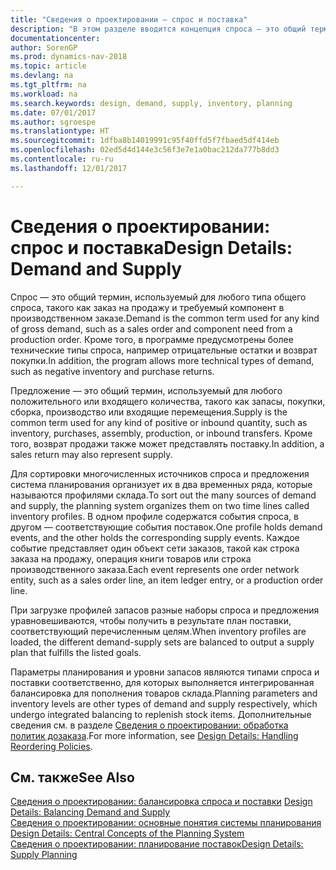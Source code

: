 ```yaml
---
title: "Сведения о проектировании — спрос и поставка"
description: "В этом разделе вводится концепция спроса — это общий термин, используемый для любого типа общего спроса, такого как заказ на продажу и требуемый компонент в производственном заказе."
documentationcenter: 
author: SorenGP
ms.prod: dynamics-nav-2018
ms.topic: article
ms.devlang: na
ms.tgt_pltfrm: na
ms.workload: na
ms.search.keywords: design, demand, supply, inventory, planning
ms.date: 07/01/2017
ms.author: sgroespe
ms.translationtype: HT
ms.sourcegitcommit: 1dfba8b14019991c95f40ffd5f7fbaed5df414eb
ms.openlocfilehash: 02ed5d4d144e3c56f3e7e1a0bac212da777b8dd3
ms.contentlocale: ru-ru
ms.lasthandoff: 12/01/2017

---
```

# <a name="design-details-demand-and-supply"></a><span data-ttu-id="4793f-103">Сведения о проектировании: спрос и поставка</span><span class="sxs-lookup"><span data-stu-id="4793f-103">Design Details: Demand and Supply</span></span>
<span data-ttu-id="4793f-104">Спрос — это общий термин, используемый для любого типа общего спроса, такого как заказ на продажу и требуемый компонент в производственном заказе.</span><span class="sxs-lookup"><span data-stu-id="4793f-104">Demand is the common term used for any kind of gross demand, such as a sales order and component need from a production order.</span></span> <span data-ttu-id="4793f-105">Кроме того, в программе предусмотрены более технические типы спроса, например отрицательные остатки и возврат покупки.</span><span class="sxs-lookup"><span data-stu-id="4793f-105">In addition, the program allows more technical types of demand, such as negative inventory and purchase returns.</span></span>  
  
<span data-ttu-id="4793f-106">Предложение — это общий термин, используемый для любого положительного или входящего количества, такого как запасы, покупки, сборка, производство или входящие перемещения.</span><span class="sxs-lookup"><span data-stu-id="4793f-106">Supply is the common term used for any kind of positive or inbound quantity, such as inventory, purchases, assembly, production, or inbound transfers.</span></span> <span data-ttu-id="4793f-107">Кроме того, возврат продажи также может представлять поставку.</span><span class="sxs-lookup"><span data-stu-id="4793f-107">In addition, a sales return may also represent supply.</span></span>  
  
<span data-ttu-id="4793f-108">Для сортировки многочисленных источников спроса и предложения система планирования организует их в два временных ряда, которые называются профилями склада.</span><span class="sxs-lookup"><span data-stu-id="4793f-108">To sort out the many sources of demand and supply, the planning system organizes them on two time lines called inventory profiles.</span></span> <span data-ttu-id="4793f-109">В одном профиле содержатся события спроса, в другом — соответствующие события поставок.</span><span class="sxs-lookup"><span data-stu-id="4793f-109">One profile holds demand events, and the other holds the corresponding supply events.</span></span> <span data-ttu-id="4793f-110">Каждое событие представляет один объект сети заказов, такой как строка заказа на продажу, операция книги товаров или строка производственного заказа.</span><span class="sxs-lookup"><span data-stu-id="4793f-110">Each event represents one order network entity, such as a sales order line, an item ledger entry, or a production order line.</span></span>  
  
<span data-ttu-id="4793f-111">При загрузке профилей запасов разные наборы спроса и предложения уравновешиваются, чтобы получить в результате план поставки, соответствующий перечисленным целям.</span><span class="sxs-lookup"><span data-stu-id="4793f-111">When inventory profiles are loaded, the different demand-supply sets are balanced to output a supply plan that fulfills the listed goals.</span></span>  
  
<span data-ttu-id="4793f-112">Параметры планирования и уровни запасов являются типами спроса и поставки соответственно, для которых выполняется интегрированная балансировка для пополнения товаров склада.</span><span class="sxs-lookup"><span data-stu-id="4793f-112">Planning parameters and inventory levels are other types of demand and supply respectively, which undergo integrated balancing to replenish stock items.</span></span> <span data-ttu-id="4793f-113">Дополнительные сведения см. в разделе [Сведения о проектировании: обработка политик дозаказа](design-details-handling-reordering-policies.md).</span><span class="sxs-lookup"><span data-stu-id="4793f-113">For more information, see [Design Details: Handling Reordering Policies](design-details-handling-reordering-policies.md).</span></span>  
  
## <a name="see-also"></a><span data-ttu-id="4793f-114">См. также</span><span class="sxs-lookup"><span data-stu-id="4793f-114">See Also</span></span>  
<span data-ttu-id="4793f-115">[Сведения о проектировании: балансировка спроса и поставки](design-details-balancing-demand-and-supply.md) </span><span class="sxs-lookup"><span data-stu-id="4793f-115">[Design Details: Balancing Demand and Supply](design-details-balancing-demand-and-supply.md) </span></span>  
<span data-ttu-id="4793f-116">[Сведения о проектировании: основные понятия системы планирования](design-details-central-concepts-of-the-planning-system.md) </span><span class="sxs-lookup"><span data-stu-id="4793f-116">[Design Details: Central Concepts of the Planning System](design-details-central-concepts-of-the-planning-system.md) </span></span>  
[<span data-ttu-id="4793f-117">Сведения о проектировании: планирование поставок</span><span class="sxs-lookup"><span data-stu-id="4793f-117">Design Details: Supply Planning</span></span>](design-details-supply-planning.md)
